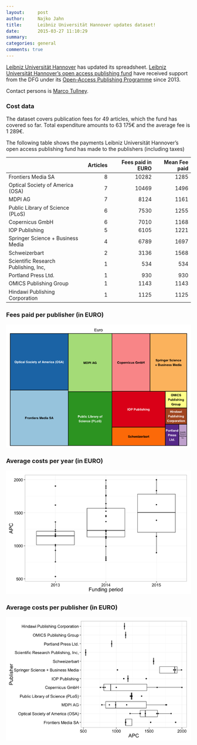 ```yaml
---
layout:     post
author:		Najko Jahn
title:      Leibniz Universität Hannover updates dataset!
date:       2015-03-27 11:10:29
summary:    
categories: general
comments: true
---
```




[Leibniz Universität Hannover](https://www.uni-hannover.de/en/) has updated its spreadsheet. [Leibniz Universität Hannover’s open access publishing fund](http://www.tib.uni-hannover.de/en/advice-and-service/digital-publishing-and-open-access/financial-support-for-open-access-publications/leibniz-universitaet-hannovers-open-access-publishing-fund.html) have received support from the DFG under its [Open-Access Publishing Programme](http://www.dfg.de/en/research_funding/programmes/infrastructure/lis/funding_opportunities/open_access/) since 2013.

Contact persons is [Marco Tullney](mailto:marco.tullney@tib.uni-hannover.de).



### Cost data



The dataset covers publication fees for 49 articles, which the fund has covered so far. Total expenditure amounts to 63 175€ and the average fee is 1 289€.

The following table shows the payments Leibniz Universität Hannover’s open access publishing fund has made to the publishers (including taxes)


|                                     | Articles| Fees paid in EURO| Mean Fee paid|
|:------------------------------------|--------:|-----------------:|-------------:|
|Frontiers Media SA                   |        8|             10282|          1285|
|Optical Society of America (OSA)     |        7|             10469|          1496|
|MDPI AG                              |        7|              8124|          1161|
|Public Library of Science (PLoS)     |        6|              7530|          1255|
|Copernicus GmbH                      |        6|              7010|          1168|
|IOP Publishing                       |        5|              6105|          1221|
|Springer Science + Business Media    |        4|              6789|          1697|
|Schweizerbart                        |        2|              3136|          1568|
|Scientific Research Publishing, Inc, |        1|               534|           534|
|Portland Press Ltd.                  |        1|               930|           930|
|OMICS Publishing Group               |        1|              1143|          1143|
|Hindawi Publishing Corporation       |        1|              1125|          1125|

### Fees paid per publisher (in EURO)

![plot of chunk tree_due](/figure/tree_due-1.png) 

###  Average costs per year (in EURO)

![plot of chunk box_due_year](/figure/box_due_year-1.png) 

###  Average costs per publisher (in EURO)

![plot of chunk box_due_publisher](/figure/box_due_publisher-1.png) 
